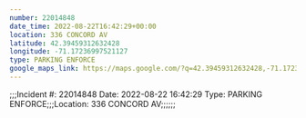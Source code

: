 ```yaml
---
number: 22014848
date_time: 2022-08-22T16:42:29+00:00
location: 336 CONCORD AV
latitude: 42.39459312632428
longitude: -71.17236997521127
type: PARKING ENFORCE
google_maps_link: https://maps.google.com/?q=42.39459312632428,-71.17236997521127
---
```


;;;Incident #: 22014848  Date: 2022-08-22 16:42:29   Type: PARKING ENFORCE;;;Location: 336 CONCORD AV;;;;;;
